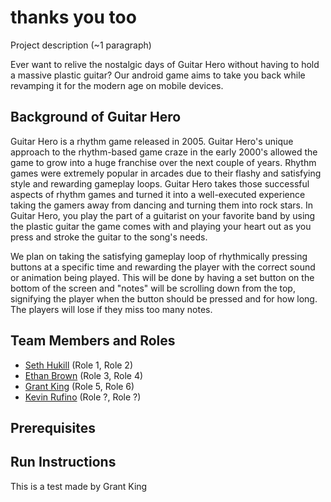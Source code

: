 # thanks you too

Project description (~1 paragraph)

Ever want to relive the nostalgic days of Guitar Hero without having to hold a massive plastic guitar? Our android game aims to take you back while revamping it for the modern age on mobile devices.

## Background of Guitar Hero

Guitar Hero is a rhythm game released in 2005. Guitar Hero's unique approach to the rhythm-based game craze in the early 2000's allowed the game to grow into a huge franchise over the next couple of years. Rhythm games were extremely popular in arcades due to their flashy and satisfying style and rewarding gameplay loops. Guitar Hero takes those successful aspects of rhythm games and turned it into a well-executed experience taking the gamers away from dancing and turning them into rock stars. In Guitar Hero, you play the part of a guitarist on your favorite band by using the plastic guitar the game comes with and playing your heart out as you press and stroke the guitar to the song's needs.

We plan on taking the satisfying gameplay loop of rhythmically pressing buttons at a specific time and rewarding the player with the correct sound or animation being played. This will be done by having a set button on the bottom of the screen and "notes" will be scrolling down from the top, signifying the player when the button should be pressed and for how long. The players will lose if they miss too many notes.

## Team Members and Roles

* [Seth Hukill](https://github.com/sethhukill/CIS350-HW2-Hukill) (Role 1, Role 2)
* [Ethan Brown](https://github.com/Ethan37/-CIS350-HW2-Brown)  (Role 3, Role 4)
* [Grant King](https://github.com/GKing97/CIS350-HW2-King) (Role 5, Role 6)
* [Kevin Rufino](https://github.com/kevinrufino/CIS350-HW2-Rufino) (Role ?, Role ?)

## Prerequisites

## Run Instructions
This is a test made by Grant King
